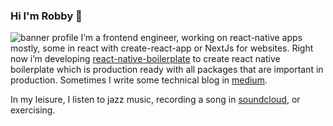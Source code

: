 ### Hi I'm Robby 👋

![banner profile](https://www.robbycp.com/assets/portfolio/personal-blog.png)
I’m a frontend engineer, working on react-native apps mostly, some in react with create-react-app or NextJs for websites. Right now i’m developing [react-native-boilerplate](https://github.com/robbycp/react-native-boilerplate) to create react native boilerplate which is production ready with all packages that are important in production. Sometimes I write some technical blog in [medium](https://medium.com/@robbycaesar).

In my leisure, I listen to jazz music, recording a song in [soundcloud](https://soundcloud.com/robbycp), or exercising.

<!--
**robbycp/robbycp** is a ✨ _special_ ✨ repository because its `README.md` (this file) appears on your GitHub profile.

Here are some ideas to get you started:

- 🔭 I’m currently working on ...
- 🌱 I’m currently learning ...
- 👯 I’m looking to collaborate on ...
- 🤔 I’m looking for help with ...
- 💬 Ask me about ...
- 📫 How to reach me: ...
- 😄 Pronouns: ...
- ⚡ Fun fact: ...
-->
